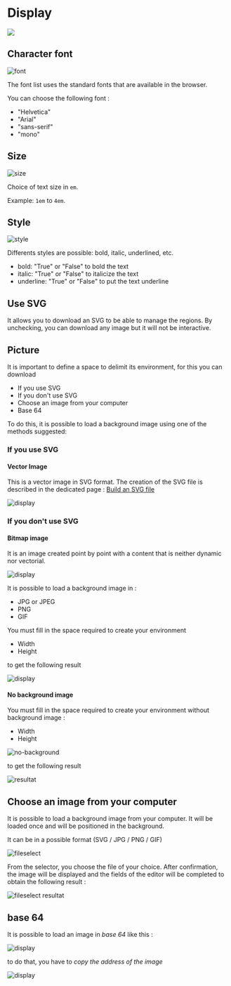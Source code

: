 # Display
[![](../../screenshots/other/Go-back.png)](README.md)


## Character font

![font](../../screenshots/editor/display/font.jpg)

The font list uses the standard fonts that are available in the browser.

You can choose the following font :

- "Helvetica"
- "Arial"
- "sans-serif"
- "mono"


## Size

![size](../../screenshots/editor/display/size.jpg)

Choice of text size in `em`. 

Example: `1em` to `4em`.
 
 
 
## Style

![style](../../screenshots/editor/display/style.jpg)

Differents styles are possible: bold, italic, underlined, etc.

- bold: "True" or "False" to bold the text
- italic: "True" or "False" to italicize the text
- underline: "True" or "False" to put the text underline

        
        
## Use SVG

It allows you to download an SVG to be able to manage the regions. By unchecking, you can download any image but it will not be interactive.


## Picture

It is important to define a space to delimit its environment, for this you can download

- If you use SVG
- If you don't use SVG
- Choose an image from your computer
- Base 64


To do this, it is possible to load a background image using one of the methods suggested: 

### If you use SVG

#### Vector Image

This is a vector image in SVG format. The creation of the SVG file is described in the dedicated page : [Build an SVG file](../appendix/svg.md)

![display](../../screenshots/editor/display/svg-background.jpg)




### If you don't use SVG

#### Bitmap image

It is an image created point by point with a content that is neither dynamic nor vectorial.

![display](../../screenshots/editor/display/jpg-background.jpg)



It is possible to load a background image in : 

- JPG or JPEG
- PNG
- GIF

You must fill in the space required to create your environment

- Width
- Height

to get the following result

![display](../../screenshots/editor/display/jpg-resultat.jpg)




#### No background image

You must fill in the space required to create your environment without background image :

- Width
- Height

![no-background](../../screenshots/editor/display/no-background.jpg)


to get the following result

![resultat](../../screenshots/editor/display/no-resultat.jpg)



## Choose an image from your computer

It is possible to load a background image from your computer. It will be loaded once and will be positioned in the background. 

It can be in a possible format (SVG / JPG / PNG / GIF)

![fileselect](../../screenshots/editor/display/fileselect.png)

From the selector, you choose the file of your choice. After confirmation, the image will be displayed and the fields of the editor will be completed to obtain the following result : 

![fileselect resultat](../../screenshots/editor/display/fileselect-resultat.png)


## base 64

It is possible to load an image in *base 64* like this : 


![display](../../screenshots/editor/display/base64-picture.jpg)


to do that, you have to *copy the address of the image*

![display](../../screenshots/editor/display/base64-capture.jpg)




